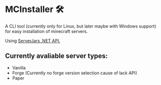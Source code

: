 # MCInstaller 🛠️

A CLI tool (currently only for Linux, but later maybe with Windows support) for easy installation of minecraft servers.

Using [ServerJars .NET API.](https://github.com/tekgator/ServerJars)

## Currently avaliable server types:
- Vanilla
- Forge (Currently no forge version selection cause of lack API)
- Paper
